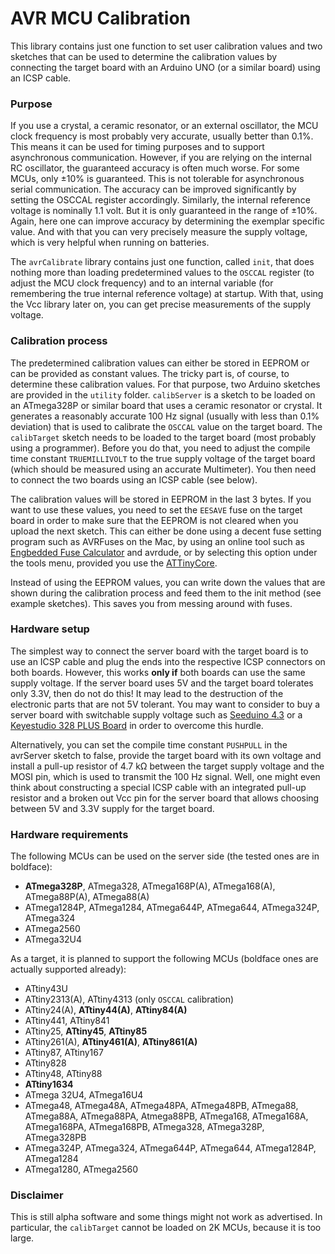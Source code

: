 # AVR MCU Calibration

This library contains just one function to set user calibration values and two sketches that can be used to determine the calibration values by connecting the target board with an Arduino UNO (or a similar board) using an ICSP cable.

### Purpose

If you use a crystal, a ceramic resonator, or an external oscillator, the MCU clock frequency is most probably very accurate, usually better than 0.1%. This means it can be used for timing purposes and to support asynchronous communication. However, if you are relying on the internal RC oscillator, the guaranteed accuracy is often much worse. For some MCUs, only ±10% is guaranteed. This is not tolerable for asynchronous serial communication. The accuracy can be improved significantly by setting the OSCCAL register accordingly. Similarly, the internal reference voltage is nominally 1.1 volt. But it is only guaranteed in the range of ±10%. Again, here one can improve accuracy by determining the exemplar specific value. And with that you can very precisely measure the supply voltage, which is very helpful when running on batteries. 

The `avrCalibrate` library contains just one function, called `init`, that does nothing more than loading predetermined values to the `OSCCAL` register (to adjust the MCU clock frequency) and to an internal variable (for remembering the true internal reference voltage) at startup. With that, using the Vcc library later on, you can get precise measurements of the supply voltage.


### Calibration process

The predetermined calibration values can either be stored in EEPROM or can be provided as constant values. The tricky part is, of course, to determine these calibration values. For that purpose, two Arduino sketches are provided in the `utility` folder. `calibServer` is a sketch to be loaded on an ATmega328P or similar board that uses a ceramic resonator or crystal. It generates a reasonably accurate 100 Hz signal (usually with less than 0.1% deviation) that is used to calibrate the `OSCCAL` value on the target board. The `calibTarget` sketch needs to be loaded to the target board (most probably using a programmer). Before you do that, you need to adjust the compile time constant `TRUEMILLIVOLT` to the true supply voltage of the target board (which should be measured using an accurate Multimeter). You then need to connect the two boards using an ICSP cable (see below).

The calibration values will be stored in EEPROM in the last 3 bytes. If you want to use these values, you need to set the `EESAVE` fuse on the target board in order to make sure that the EEPROM is not cleared when you upload the next sketch. This can either be done using a decent fuse setting program such as AVRFuses on the Mac, by using an online tool such as [Engbedded Fuse Calculator](https://www.engbedded.com/fusecalc/) and avrdude, or by selecting this option under the tools menu, provided you use the [ATTinyCore](https://github.com/SpenceKonde/ATTinyCore). 

Instead of using the EEPROM values, you can write down the values that are shown during the calibration process and feed them to the init method (see example sketches). This saves you from messing around with fuses.


### Hardware setup

The simplest way to connect the server board with the target board is to use an ICSP cable and plug the ends into the respective ICSP connectors on both boards. However, this works **only if** both boards can use the same supply voltage. If the server board uses 5V and the target board tolerates only 3.3V, then do not do this! It may lead to the destruction of the electronic parts that are not 5V tolerant. You may want to consider to buy a server board with switchable supply voltage such as [Seeduino 4.3](https://www.seeedstudio.com/Seeeduino-V4-2-p-2517.html) or a [Keyestudio 328 PLUS Board](https://wiki.keyestudio.com/KS0486_Keyestudio_PLUS_Development_Board_(Black_And_Eco-friendly)) in order to overcome this hurdle. 

Alternatively, you can set the compile time constant `PUSHPULL` in the avrServer sketch to false, provide the target board with its own voltage and install a pull-up resistor of 4.7 kΩ between the target supply voltage and the MOSI pin, which is used to transmit the 100 Hz signal. Well, one might even think about constructing a special ICSP cable with an integrated pull-up resistor and a broken out Vcc pin for the server board that allows choosing between 5V and 3.3V supply for the target board.

### Hardware requirements

The following MCUs can be used on the server side (the tested ones are in boldface):

* __ATmega328P__, ATmega328, ATmega168P(A), ATmega168(A), ATmega88P(A), ATmega88(A) 
* ATmega1284P, ATmega1284, ATmega644P, ATmega644, ATmega324P, ATmega324
* ATmega2560
* ATmega32U4

As a target, it is planned to support the following MCUs (boldface ones are actually supported already):

* ATtiny43U
* ATtiny2313(A), ATtiny4313 (only `OSCCAL` calibration)
* ATtiny24(A), __ATtiny44(A)__, __ATtiny84(A)__
* ATtiny441, ATtiny841
* ATtiny25, __ATtiny45__, __ATtiny85__
* ATtiny261(A), __ATtiny461(A)__, __ATtiny861(A)__
* ATtiny87, ATtiny167
* ATtiny828
* ATtiny48, ATtiny88
* __ATtiny1634__
* ATmega 32U4, ATmega16U4
* ATmega48, ATmega48A, ATmega48PA, ATmega48PB, ATmega88, ATmega88A, ATmega88PA, Atmega88PB, ATmega168, ATmega168A, ATmega168PA, ATmega168PB, ATmega328, ATmega328P, ATmega328PB
* ATmega324P, ATmega324, ATmega644P, ATmega644, ATmega1284P, ATmega1284
* ATmega1280, ATmega2560

### Disclaimer
This is still alpha software and some things might not work as advertised. In particular, the `calibTarget` cannot be loaded on 2K MCUs, because it is too large.
 